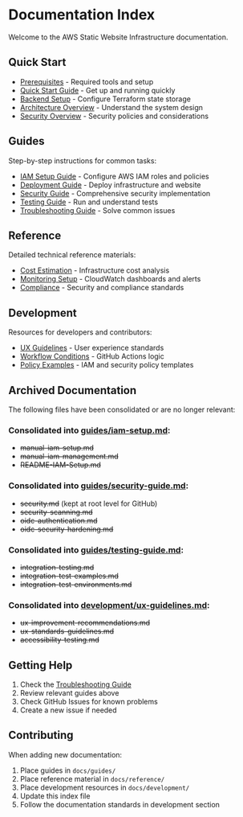 # Documentation Index

Welcome to the AWS Static Website Infrastructure documentation.

## Quick Start

- [Prerequisites](prerequisites.md) - Required tools and setup
- [Quick Start Guide](quick-start.md) - Get up and running quickly
- [Backend Setup](backend-setup.md) - Configure Terraform state storage
- [Architecture Overview](../ARCHITECTURE.md) - Understand the system design
- [Security Overview](../SECURITY.md) - Security policies and considerations

## Guides

Step-by-step instructions for common tasks:

- [IAM Setup Guide](guides/iam-setup.md) - Configure AWS IAM roles and policies
- [Deployment Guide](guides/deployment-guide.md) - Deploy infrastructure and website
- [Security Guide](guides/security-guide.md) - Comprehensive security implementation
- [Testing Guide](guides/testing-guide.md) - Run and understand tests
- [Troubleshooting Guide](guides/troubleshooting.md) - Solve common issues

## Reference

Detailed technical reference materials:

- [Cost Estimation](reference/cost-estimation.md) - Infrastructure cost analysis
- [Monitoring Setup](reference/monitoring.md) - CloudWatch dashboards and alerts
- [Compliance](reference/compliance.md) - Security and compliance standards

## Development

Resources for developers and contributors:

- [UX Guidelines](development/ux-guidelines.md) - User experience standards
- [Workflow Conditions](development/workflow-conditions.md) - GitHub Actions logic
- [Policy Examples](development/policy-examples.md) - IAM and security policy templates

## Archived Documentation

The following files have been consolidated or are no longer relevant:

### Consolidated into [guides/iam-setup.md](guides/iam-setup.md):
- ~~manual-iam-setup.md~~ 
- ~~manual-iam-management.md~~
- ~~README-IAM-Setup.md~~

### Consolidated into [guides/security-guide.md](guides/security-guide.md):
- ~~security.md~~ (kept at root level for GitHub)
- ~~security-scanning.md~~
- ~~oidc-authentication.md~~
- ~~oidc-security-hardening.md~~

### Consolidated into [guides/testing-guide.md](guides/testing-guide.md):
- ~~integration-testing.md~~
- ~~integration-test-examples.md~~
- ~~integration-test-environments.md~~

### Consolidated into [development/ux-guidelines.md](development/ux-guidelines.md):
- ~~ux-improvement-recommendations.md~~
- ~~ux-standards-guidelines.md~~
- ~~accessibility-testing.md~~

## Getting Help

1. Check the [Troubleshooting Guide](guides/troubleshooting.md)
2. Review relevant guides above
3. Check GitHub Issues for known problems
4. Create a new issue if needed

## Contributing

When adding new documentation:

1. Place guides in `docs/guides/`
2. Place reference material in `docs/reference/`
3. Place development resources in `docs/development/`
4. Update this index file
5. Follow the documentation standards in development section